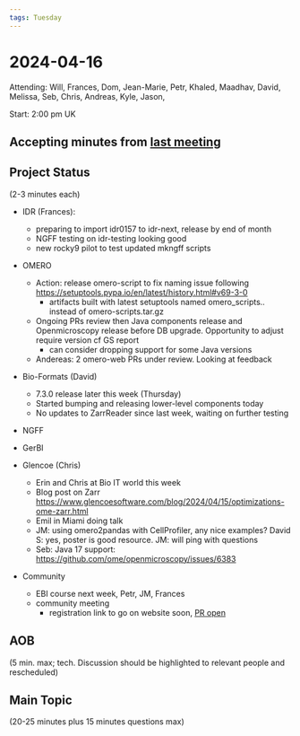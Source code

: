 ```yaml
---
tags: Tuesday
---
```


# 2024-04-16

Attending: Will, Frances, Dom, Jean-Marie, Petr, Khaled, Maadhav, David, Melissa, Seb, Chris, Andreas, Kyle, Jason, 

Start: 2:00 pm UK

## Accepting minutes from [last meeting](https://hackmd.io/team/ome?nav=overview)

## Project Status

(2-3 minutes each)

- IDR (Frances):
    - preparing to import idr0157 to idr-next, release by end of month
    - NGFF testing on idr-testing looking good
    - new rocky9 pilot to test updated mkngff scripts

- OMERO
  - Action: release omero-script to fix naming issue following https://setuptools.pypa.io/en/latest/history.html#v69-3-0
      - artifacts built with latest setuptools named omero_scripts.. instead of omero-scripts.tar.gz
  - Ongoing PRs review then Java components release and Openmicroscopy release before DB upgrade. Opportunity to adjust require version cf GS report 
      - can consider dropping support for some Java versions
  - Andereas: 2 omero-web PRs under review. Looking at feedback

- Bio-Formats (David)
    - 7.3.0 release later this week (Thursday)
    - Started bumping and releasing lower-level components today
    - No updates to ZarrReader since last week, waiting on further testing

- NGFF

- GerBI

- Glencoe (Chris)
    - Erin and Chris at Bio IT world this week
    - Blog post on Zarr https://www.glencoesoftware.com/blog/2024/04/15/optimizations-ome-zarr.html 
    - Emil in Miami doing talk
    - JM: using omero2pandas with CellProfiler, any nice examples? David S: yes, poster is good resource. JM: will ping with questions
    - Seb: Java 17 support: https://github.com/ome/openmicroscopy/issues/6383 

- Community
  -  EBI course next week, Petr, JM, Frances
  -  community meeting
      -  registration link to go on website soon, [PR open](https://github.com/ome/www.openmicroscopy.org/pull/708)

## AOB

(5 min. max; tech. Discussion should be highlighted to relevant people and rescheduled)

## Main Topic

(20-25 minutes plus 15 minutes questions max)
